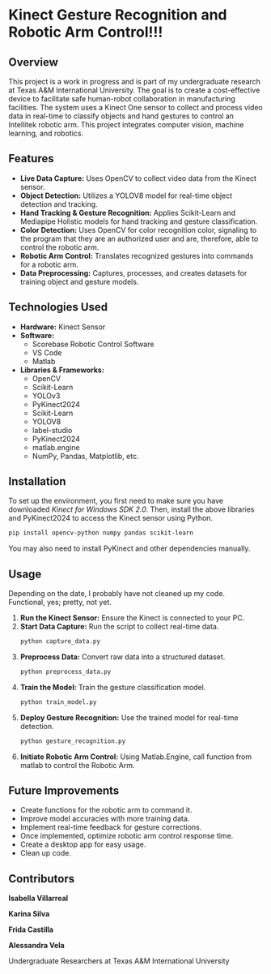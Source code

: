 # **Kinect Gesture Recognition and Robotic Arm Control!!!**


## Overview
This project is a work in progress and is part of my undergraduate research at Texas A&M International University. The goal is to create a cost-effective device to facilitate safe human-robot collaboration in manufacturing facilities. The system uses a Kinect One sensor to collect and process video data in real-time to classify objects and hand gestures to control an Intellitek robotic arm. This project integrates computer vision, machine learning, and robotics. 

## Features
* **Live Data Capture:** Uses OpenCV to collect video data from the Kinect sensor.
* **Object Detection:** Utilizes a YOLOV8 model for real-time object detection and tracking.
* **Hand Tracking & Gesture Recognition:** Applies Scikit-Learn and Mediapipe Holistic models for hand tracking and gesture classification.
* **Color Detection:** Uses OpenCV for color recognition color, signaling to the program that they are an authorized user and are, therefore, able to control the robotic arm. 
* **Robotic Arm Control:** Translates recognized gestures into commands for a robotic arm.
* **Data Preprocessing:** Captures, processes, and creates datasets for training object and gesture models.



## Technologies Used
- **Hardware:** Kinect Sensor
- **Software:**
  - Scorebase Robotic Control Software
  - VS Code
  - Matlab
- **Libraries & Frameworks:**
  - OpenCV
  - Scikit-Learn
  - YOLOv3
  - PyKinect2024
  - Scikit-Learn
  - YOLOV8
  - label-studio
  - PyKinect2024
  - matlab.engine
  - NumPy, Pandas, Matplotlib, etc.

## Installation
To set up the environment, you first need to make sure you have downloaded *Kinect for Windows SDK 2.0*. Then, install the above libraries and PyKinect2024 to access the Kinect sensor using Python. 
```bash
pip install opencv-python numpy pandas scikit-learn
```
You may also need to install PyKinect and other dependencies manually.

## Usage
Depending on the date, I probably have not cleaned up my code. Functional, yes; pretty, not yet.
1. **Run the Kinect Sensor:** Ensure the Kinect is connected to your PC.
2. **Start Data Capture:** Run the script to collect real-time data.
   ```bash
   python capture_data.py
   ```
3. **Preprocess Data:** Convert raw data into a structured dataset.
   ```bash
   python preprocess_data.py
   ```
4. **Train the Model:** Train the gesture classification model.
   ```bash
   python train_model.py
   ```
5. **Deploy Gesture Recognition:** Use the trained model for real-time detection.
   ```bash
   python gesture_recognition.py
   ```
6. **Initiate Robotic Arm Control:** Using Matlab.Engine, call function from matlab to control the Robotic Arm. 

## Future Improvements
- Create functions for the robotic arm to command it. 
- Improve model accuracies with more training data.
- Implement real-time feedback for gesture corrections.
- Once implemented, optimize robotic arm control response time.
- Create a desktop app for easy usage.
- Clean up code. 

## Contributors
**Isabella Villarreal**  

**Karina Silva**

**Frida Castilla**

**Alessandra Vela**

Undergraduate Researchers at Texas A&M International University


